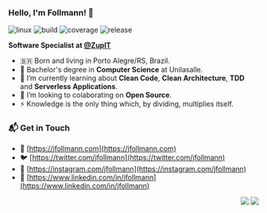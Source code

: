 ### Hello, I'm Follmann! 👋

![linux](https://img.shields.io/badge/linux-love_💛-red)
![build](https://img.shields.io/badge/build-passing-brightgreen)
![coverage](https://img.shields.io/badge/coverage-98%25-brightgreen)
![release](https://img.shields.io/badge/release-0.0.5-blue)

**Software Specialist at [@ZupIT](https://github.com/ZupIT)**
- 🇧🇷 Born and living in Porto Alegre/RS, Brazil. <br>
- 🔭 Bachelor's degree in **Computer Science** at Unilasalle.
- 🌱 I’m currently learning about **Clean Code**, **Clean Architecture**, **TDD** and **Serverless Applications**.
- 👯 I’m looking to colaborating on **Open Source**.
- ⚡ Knowledge is the only thing which, by dividing, multiplies itself.
### 📬 Get in Touch

- 🚀 [https://jfollmann.com](https://jfollmann.com)
- 🐦 [https://twitter.com/jfollmann](https://twitter.com/jfollmann)
- 📸 [https://instagram.com/jfollmann](https://instagram.com/jfollmann)
- 💼 [https://www.linkedin.com/in/jfollmann](https://www.linkedin.com/in/jfollmann) 

<p align="right">
  <img src="https://visitor-badge.laobi.icu/badge?page_id=jfollmann.github"><img>
  <img src="https://img.shields.io/github/last-commit/jfollmann/jfollmann/main?label=last%20updated" />
</p>
